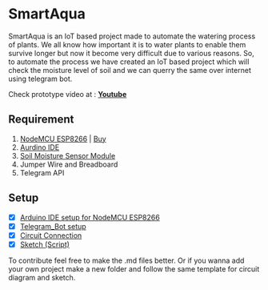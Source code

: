 # SmartAqua

SmartAqua is an IoT based project made to automate the watering process of plants. We all know how important it is to water plants to enable them survive longer but now it become very difficult due to various reasons. So, to automate the process we have created an IoT based project which will check the moisture level of soil and we can querry the same over internet using telegram bot.

Check prototype video at : **[Youtube](https://www.youtube.com/watch?v=MKGBmtzT9WI)**

## Requirement
1. [NodeMCU ESP8266](https://en.wikipedia.org/wiki/NodeMCU) | [Buy](https://www.amazon.in/Lolin-NodeMCU-ESP8266-CP2102-Wireless/dp/B010O1G1ES)
2. [Aurdino IDE](https://www.arduino.cc/en/software)
3. [Soil Moisture Sensor Module](https://www.amazon.in/Robocraze-Moisture-Sensor-Module-Arduino/dp/B07FM41J4F/ref=sr_1_5?dchild=1&keywords=Moisture+Sensor&qid=1614567453&sr=8-5)
4. Jumper Wire and Breadboard
5. Telegram API

## Setup
- [X] [Arduino IDE setup for NodeMCU ESP8266](IDE_Setup.md)
- [X] [Telegram_Bot setup](Telegram_Bot_setup.md)
- [X] [Circuit Connection](Circuit_Connection.md)
- [X] [Sketch (Script)](Sketch.md)

To contribute feel free to make the .md files better. Or if you wanna add your own project make a new folder and follow the same template for circuit diagram and sketch.
